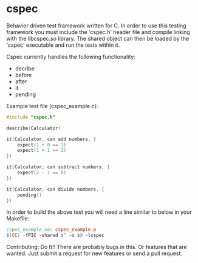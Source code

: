 # cspec
Behavior driven test framework written for C.  In order to use this testing framework you must include the 'cspec.h' header file and compile linking with the libcspec.so library.  The shared object can then be loaded by the 'cspec' executable and run the tests within it.

Cspec currently handles the following functionality:
* decribe
* before
* after
* it
* pending

Example test file (cspec_example.c):
``` c
#include "cspec.h"

describe(Calculator)

it(Calculator, can add numbers, {
    expect(1 + 0 == 1)
    expect(1 + 1 == 2)
})

it(Calculator, can subtract numbers, {
    expect(2 - 1 == 0)
})

it(Calculator, can divide numbers, {
    pending()
})
```
In order to build the above test you will need a line similar to below in your Makefile:
``` Makefile
cspec_example.so: cspec_example.o
$(CC) -fPIC -shared $^ -o $@ -lcspec
```

Contributing:  Do It!!  There are probably bugs in this.  Or features that are wanted.  Just submit a request for new features or send a pull request.
